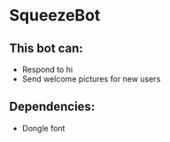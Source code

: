# SqueezeBot
## This bot can:
* Respond to hi
* Send welcome pictures for new users

## Dependencies:
* Dongle font
